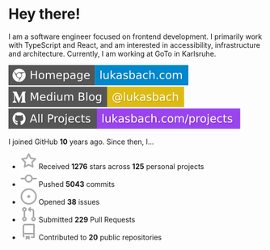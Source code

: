 # Hey there!

I am a software engineer focused on frontend development. I primarily work with TypeScript and React, and am interested in accessibility, infrastructure and architecture. Currently, I am working at GoTo in Karlsruhe.

[![Homepage](./icons/homepage.svg)](https://lukasbach.com)
[![Medium Blog](./icons/medium.svg)](https://medium.com/@lukasbach)
[![My Projects](./icons/projects.svg)](https://lukasbach.com/projects)

I joined GitHub **10** years ago. Since then, I...

- ![](./icons/star.svg) Received **1276** stars across **125** personal projects
- ![](./icons/commit.svg) Pushed **5043** commits
- ![](./icons/issues.svg) Opened **38** issues
- ![](./icons/pr.svg) Submitted **229** Pull Requests
- ![](./icons/repo.svg) Contributed to **20** public repositories
